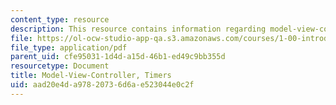 ```yaml
---
content_type: resource
description: This resource contains information regarding model-view-controller, timers.
file: https://ol-ocw-studio-app-qa.s3.amazonaws.com/courses/1-00-introduction-to-computers-and-engineering-problem-solving-spring-2012/aad20e4da97820736d6ae523044e0c2f_MIT1_00S12_Lec_20.pdf
file_type: application/pdf
parent_uid: cfe95031-1d4d-a15d-46b1-ed49c9bb355d
resourcetype: Document
title: Model-View-Controller, Timers
uid: aad20e4d-a978-2073-6d6a-e523044e0c2f
---
```

